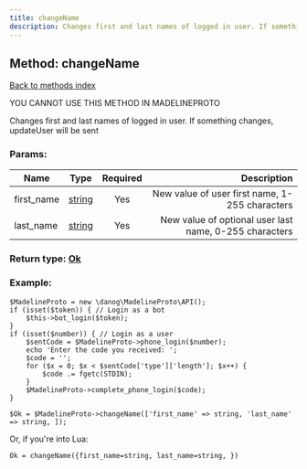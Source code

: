 ```yaml
---
title: changeName
description: Changes first and last names of logged in user. If something changes, updateUser will be sent
---
```

## Method: changeName  
[Back to methods index](index.md)


YOU CANNOT USE THIS METHOD IN MADELINEPROTO


Changes first and last names of logged in user. If something changes, updateUser will be sent

### Params:

| Name     |    Type       | Required | Description |
|----------|:-------------:|:--------:|------------:|
|first\_name|[string](../types/string.md) | Yes|New value of user first name, 1-255 characters|
|last\_name|[string](../types/string.md) | Yes|New value of optional user last name, 0-255 characters|


### Return type: [Ok](../types/Ok.md)

### Example:


```
$MadelineProto = new \danog\MadelineProto\API();
if (isset($token)) { // Login as a bot
    $this->bot_login($token);
}
if (isset($number)) { // Login as a user
    $sentCode = $MadelineProto->phone_login($number);
    echo 'Enter the code you received: ';
    $code = '';
    for ($x = 0; $x < $sentCode['type']['length']; $x++) {
        $code .= fgetc(STDIN);
    }
    $MadelineProto->complete_phone_login($code);
}

$Ok = $MadelineProto->changeName(['first_name' => string, 'last_name' => string, ]);
```

Or, if you're into Lua:

```
Ok = changeName({first_name=string, last_name=string, })
```

